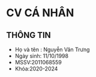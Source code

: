# CV CÁ NHÂN

## THÔNG TIN
* Họ và tên : Nguyễn Văn Trưng
* Ngày sinh: 11/10/1998
* MSSV:2011068559
* Khóa:2020-2024